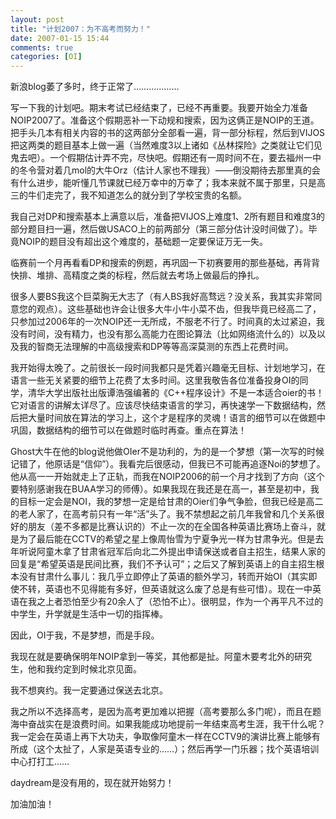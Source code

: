 ```yaml
---
layout: post
title: "计划2007：为不高考而努力！"
date: 2007-01-15 15:44
comments: true
categories: [OI]
---
```


新浪blog萎了多时，终于正常了………………

写一下我的计划吧。期末考试已经结束了，已经不再重要。我要开始全力准备NOIP2007了。准备这个假期恶补一下动规和搜索，因为这俩正是NOIP的王道。把手头几本有相关内容的书的这两部分全部看一遍，背一部分标程，然后到VIJOS把这两类的题目基本上做一遍（当然难度3以上诸如《丛林探险》之类就让它们见鬼去吧）。一个假期估计弄不完，尽快吧。假期还有一周时间不在，要去福州一中的冬令营对着几mol的大牛Orz（估计人家也不理我）——倒没期待去那里真的会有什么进步，能听懂几节课就已经万幸中的万幸了；我本来就不属于那里，只是高三的牛们走完了，我不知道怎么的就分到了学校宝贵的名额。

我自己对DP和搜索基本上满意以后，准备把VIJOS上难度1、2所有题目和难度3的部分题目扫一遍，然后做USACO上的前两部分（第三部分估计没时间做了）。毕竟NOIP的题目没有超出这个难度的，基础题一定要保证万无一失。

临赛前一个月再看看DP和搜索的例题，再巩固一下初赛要用的那些基础，再背背快排、堆排、高精度之类的标程，然后就去考场上做最后的挣扎。

很多人要BS我这个巨菜胸无大志了（有人BS我好高骛远？没关系，我其实非常同意您的观点）。这些基础也许会让很多大牛小牛小菜不齿，但我毕竟已经高二了，只参加过2006年的一次NOIP还一无所成，不服老不行了。时间真的太过紧迫，我没有时间，没有精力，也没有那么高能力在图论算法（比如网络流什么的）以及以及我的智商无法理解的中高级搜索和DP等等高深莫测的东西上花费时间。

我开始得太晚了。之前很长一段时间我都只是凭着兴趣毫无目标、计划地学习，在语言一些无关紧要的细节上花费了太多时间。这里我敬告各位准备投身OI的同学，清华大学出版社出版谭浩强编著的《C++程序设计》不是一本适合oier的书！它对语言的讲解太详尽了。应该尽快结束语言的学习，再快速学一下数据结构，然后把大量时间放在算法的学习上，这个才是程序的灵魂！语言的细节可以在做题中巩固，数据结构的细节可以在做题时临时再查。重点在算法！

Ghost大牛在他的blog说他做OIer不是功利的，为的是一个梦想（第一次写的时候记错了，他原话是“信仰”）。我看完后很感动，但我已不可能再追逐Noi的梦想了。他从高一一开始就走上了正轨，而我在NOIP2006的前一个月才找到了方向（这个要特别感谢我在BUAA学习的师傅）。如果我现在我还是在高一，甚至是初中，我的目标一定会是NOI，我的梦想一定是给甘肃的Oier们争气争脸，但我已经是高二的老人家了，在高考前只有一年“活”头了。我不禁想起之前几年我曾和几个关系很好的朋友（差不多都是比赛认识的）不止一次的在全国各种英语比赛场上奋斗，就是为了最后能在CCTV的希望之星上像周怡雪为宁夏争光一样为甘肃争光。但是去年听说阿童木拿了甘肃省冠军后向北二外提出申请保送或者自主招生，结果人家的回复是“希望英语是民间比赛，我们不予认可”；之后又了解到英语上的自主招生根本没有甘肃什么事儿：我几乎立即停止了英语的额外学习，转而开始OI（其实即使不转，英语也不见得能有多好，但英语就这么废了总是有些可惜）。现在一中英语在我之上者恐怕至少有20余人了（恐怕不止）。很明显，作为一个再平凡不过的中学生，升学就是生活中一切的指挥棒。

因此，OI于我，不是梦想，而是手段。

我现在就是要确保明年NOIP拿到一等奖，其他都是扯。阿童木要考北外的研究生，他和我约定到时候北京见面。

我不想爽约。我一定要通过保送去北京。

我之所以不选择高考，是因为高考更加难以把握（高考要那么多门呢），而且在题海中奋战实在是浪费时间。如果我能成功地提前一年结束高考生涯，我干什么呢？我一定会在英语上再下大功夫，争取像阿童木一样在CCTV9的演讲比赛上能够有所成（这个太扯了，人家是英语专业的……）；然后再学一门乐器；找个英语培训中心打打工……

daydream是没有用的，现在就开始努力！

加油加油！
